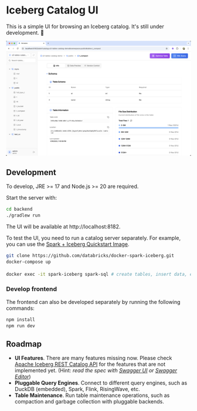 Iceberg Catalog UI
===================

This is a simple UI for browsing an Iceberg catalog. It's still under development. 🚧

![Screenshot](./docs/screenshot.png)

## Development

To develop, JRE >= 17 and Node.js >= 20 are required.

Start the server with:

```bash
cd backend
./gradlew run
```

The UI will be available at http://localhost:8182.

To test the UI, you need to run a catalog server separately. For example, you can use the [Spark + Iceberg Quickstart Image](https://github.com/databricks/docker-spark-iceberg/).

```bash
git clone https://github.com/databricks/docker-spark-iceberg.git
docker-compose up

docker exec -it spark-iceberg spark-sql # create tables, insert data, etc.
```

### Develop frontend

The frontend can also be developed separately by running the following commands:
```bash
npm install
npm run dev
```

## Roadmap

- **UI Features**. There are many features missing now. Please check [Apache Iceberg REST Catalog API](https://raw.githubusercontent.com/apache/iceberg/refs/heads/main/open-api/rest-catalog-open-api.yaml) for the features that are not implemented yet. (Hint: *read the spec with [Swagger UI](https://petstore.swagger.io/) or [Swagger Editor](https://editor-next.swagger.io/)*)
- **Pluggable Query Engines**. Connect to different query engines, such as DuckDB (embedded), Spark, Flink, RisingWave, etc.
- **Table Maintenance**. Run table maintenance operations, such as compaction and garbage collection with pluggable backends.
